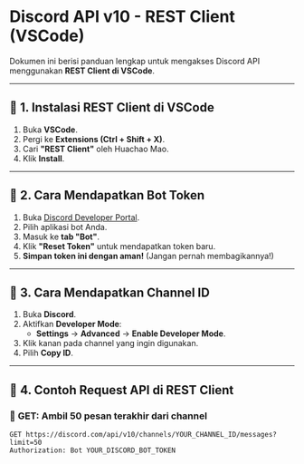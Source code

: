# Discord API v10 - REST Client (VSCode)

Dokumen ini berisi panduan lengkap untuk mengakses Discord API menggunakan **REST Client di VSCode**.

---

## 📌 1. Instalasi REST Client di VSCode
1. Buka **VSCode**.
2. Pergi ke **Extensions (Ctrl + Shift + X)**.
3. Cari **"REST Client"** oleh Huachao Mao.
4. Klik **Install**.

---

## 📌 2. Cara Mendapatkan Bot Token
1. Buka [Discord Developer Portal](https://discord.com/developers/applications).
2. Pilih aplikasi bot Anda.
3. Masuk ke **tab "Bot"**.
4. Klik **"Reset Token"** untuk mendapatkan token baru.
5. **Simpan token ini dengan aman!** (Jangan pernah membagikannya!)

---

## 📌 3. Cara Mendapatkan Channel ID
1. Buka **Discord**.
2. Aktifkan **Developer Mode**:
   - **Settings** → **Advanced** → **Enable Developer Mode**.
3. Klik kanan pada channel yang ingin digunakan.
4. Pilih **Copy ID**.

---

## 📌 4. Contoh Request API di REST Client

### 🔹 **GET: Ambil 50 pesan terakhir dari channel**
```http
GET https://discord.com/api/v10/channels/YOUR_CHANNEL_ID/messages?limit=50
Authorization: Bot YOUR_DISCORD_BOT_TOKEN
